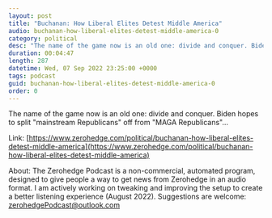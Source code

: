 ```yaml
---
layout: post
title: "Buchanan: How Liberal Elites Detest Middle America"
audio: buchanan-how-liberal-elites-detest-middle-america-0
category: political
desc: "The name of the game now is an old one: divide and conquer. Biden hopes to split &quot;mainstream Republicans&quot; off from &quot;MAGA Republicans&quot;..."
duration: 00:04:47
length: 287
datetime: Wed, 07 Sep 2022 23:25:00 +0000
tags: podcast
guid: buchanan-how-liberal-elites-detest-middle-america-0
order: 0
---
```

The name of the game now is an old one: divide and conquer. Biden hopes to split &quot;mainstream Republicans&quot; off from &quot;MAGA Republicans&quot;...

Link: [https://www.zerohedge.com/political/buchanan-how-liberal-elites-detest-middle-america](https://www.zerohedge.com/political/buchanan-how-liberal-elites-detest-middle-america)

About: The Zerohedge Podcast is a non-commercial, automated program, designed to give people a way to get news from Zerohedge in an audio format.  I am actively working on tweaking and improving the setup to create a better listening experience (August 2022).  Suggestions are welcome: [zerohedgePodcast@outlook.com](mailto:zerohedgePodcast@outlook.com)